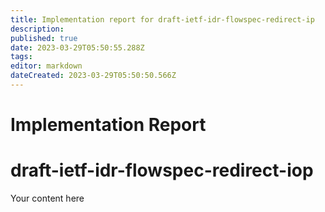 ```yaml
---
title: Implementation report for draft-ietf-idr-flowspec-redirect-ip
description: 
published: true
date: 2023-03-29T05:50:55.288Z
tags: 
editor: markdown
dateCreated: 2023-03-29T05:50:50.566Z
---
```


# Implementation Report
# draft-ietf-idr-flowspec-redirect-iop
Your content here